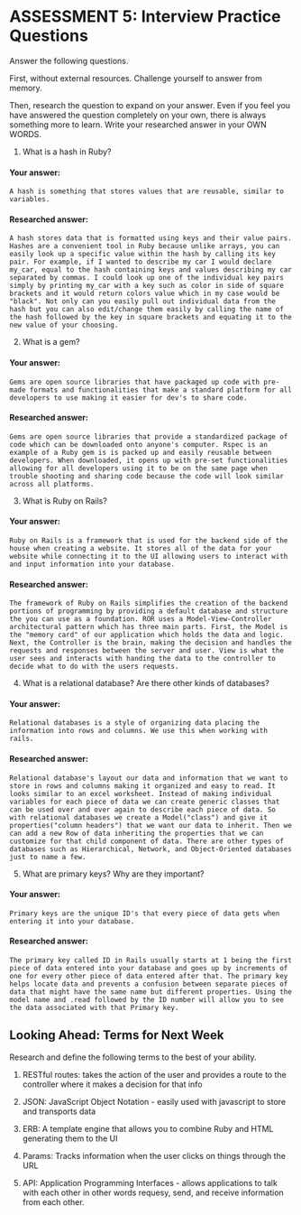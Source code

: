 # ASSESSMENT 5: Interview Practice Questions
Answer the following questions.

First, without external resources. Challenge yourself to answer from memory.

Then, research the question to expand on your answer. Even if you feel you have answered the question completely on your own, there is always something more to learn. Write your researched answer in your OWN WORDS.

1. What is a hash in Ruby?

  #### Your answer:
    A hash is something that stores values that are reusable, similar to variables.

  #### Researched answer:
    A hash stores data that is formatted using keys and their value pairs. Hashes are a convenient tool in Ruby because unlike arrays, you can easily look up a specific value within the hash by calling its key pair. For example, if I wanted to describe my car I would declare my_car, equal to the hash containing keys and values describing my car separated by commas. I could look up one of the individual key pairs simply by printing my_car with a key such as color in side of square brackets and it would return colors value which in my case would be "black". Not only can you easily pull out individual data from the hash but you can also edit/change them easily by calling the name of the hash followed by the key in square brackets and equating it to the new value of your choosing.

2. What is a gem?

  #### Your answer:
    Gems are open source libraries that have packaged up code with pre-made formats and functionalities that make a standard platform for all developers to use making it easier for dev's to share code.

  #### Researched answer:
    Gems are open source libraries that provide a standardized package of code which can be downloaded onto anyone's computer. Rspec is an example of a Ruby gem is is packed up and easily reusable between developers. When downloaded, it opens up with pre-set functionalities allowing for all developers using it to be on the same page when trouble shooting and sharing code because the code will look similar across all platforms.  


3. What is Ruby on Rails?

  #### Your answer:
    Ruby on Rails is a framework that is used for the backend side of the house when creating a website. It stores all of the data for your website while connecting it to the UI allowing users to interact with and input information into your database.

  #### Researched answer:
    The framework of Ruby on Rails simplifies the creation of the backend portions of programming by providing a default database and structure the you can use as a foundation. ROR uses a Model-View-Controller architectural pattern which has three main parts. First, the Model is the "memory card" of our application which holds the data and logic. Next, the Controller is the brain, making the decision and handles the requests and responses between the server and user. View is what the user sees and interacts with handing the data to the controller to decide what to do with the users requests.  


4. What is a relational database? Are there other kinds of databases?

  #### Your answer:
    Relational databases is a style of organizing data placing the information into rows and columns. We use this when working with rails.

  #### Researched answer:
    Relational database's layout our data and information that we want to store in rows and columns making it organized and easy to read. It looks similar to an excel worksheet. Instead of making individual variables for each piece of data we can create generic classes that can be used over and over again to describe each piece of data. So with relational databases we create a Model("class") and give it properties("column headers") that we want our data to inherit. Then we can add a new Row of data inheriting the properties that we can customize for that child component of data. There are other types of databases such as Hierarchical, Network, and Object-Oriented databases just to name a few.


5. What are primary keys? Why are they important?

  #### Your answer:
    Primary keys are the unique ID's that every piece of data gets when entering it into your database.

  #### Researched answer:
    The primary key called ID in Rails usually starts at 1 being the first piece of data entered into your database and goes up by increments of one for every other piece of data entered after that. The primary key helps locate data and prevents a confusion between separate pieces of data that might have the same name but different properties. Using the model name and .read followed by the ID number will allow you to see the data associated with that Primary key.


## Looking Ahead: Terms for Next Week
Research and define the following terms to the best of your ability.

1. RESTful routes:
  takes the action of the user and provides a route to the controller where it makes a decision for that info 

2. JSON:
  JavaScript Object Notation - easily used with javascript to store and transports data 

3. ERB:
  A template engine that allows you to combine Ruby and HTML generating them to the UI

4. Params:
   Tracks information when the user clicks on things through the URL

5. API:
  Application Programming Interfaces - allows applications to talk with each other in other words requesy, send, and receive information from each other.
